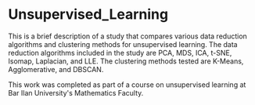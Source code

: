 # Unsupervised_Learning
This is a brief description of a study that compares various data reduction algorithms and clustering methods for unsupervised learning.
The data reduction algorithms included in the study are PCA, MDS, ICA, t-SNE, Isomap, Laplacian, and LLE.
The clustering methods tested are K-Means, Agglomerative, and DBSCAN.

This work was completed as part of a course on unsupervised learning at Bar Ilan University's Mathematics Faculty.
